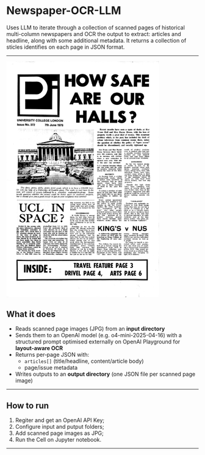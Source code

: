 # Newspaper-OCR-LLM
Uses LLM to iterate through a collection of scanned pages of historical multi-column newspapers and OCR the output to extract: articles and headline, along with some additional metadata. It returns a collection of sticles identifies on each page in JSON format. 

---
<img src="pages/Pi-Newspaper-1978-1.jpg" alt="Sample Pi Magazine page" width="400">

## What it does

- Reads scanned page images (JPG) from an **input directory**
- Sends them to an OpenAI model (e.g. o4-mini-2025-04-16) with a structured prompt optimised externally on OpenAI Playground for **layout‑aware OCR**
- Returns per‑page JSON with:
  - `articles[]` (title/headline, content/article body)
  - page/issue metadata
- Writes outputs to an **output directory** (one JSON file per scanned page image)

---

## How to run

1. Regiter and get an OpenAI API Key;
2. Configure input and putput folders;
3. Add scanned page images as JPG;
4. Run the Cell on Jupyter notebook.

---